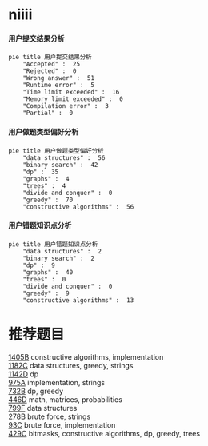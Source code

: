 # niiii

<!-- tabs:start -->



#### **用户提交结果分析**

```mermaid
pie title 用户提交结果分析
    "Accepted" :  25
    "Rejected" :  0
    "Wrong answer" :  51
    "Runtime error" :  5
    "Time limit exceeded" :  16
    "Memory limit exceeded" :  0
    "Compilation error" :  3
    "Partial" :  0
```

#### **用户做题类型偏好分析**

```mermaid
pie title 用户做题类型偏好分析
    "data structures" :  56
    "binary search" :  42
    "dp" :  35
    "graphs" :  4
    "trees" :  4
    "divide and conquer" :  0
    "greedy" :  70
    "constructive algorithms" :  56
```
#### **用户错题知识点分析**

```mermaid
pie title 用户错题知识点分析
    "data structures" :  2
    "binary search" :  2
    "dp" :  9
    "graphs" :  40
    "trees" :  0
    "divide and conquer" :  0
    "greedy" :  9
    "constructive algorithms" :  13
```



<!-- tabs:end -->
# 推荐题目
[1405B](https://codeforces.com/contest/1405/problem/B)		constructive algorithms,
                        implementation		  
[1182C](https://codeforces.com/contest/1182/problem/C)		data structures,
                        greedy,
                        strings		  
[1142D](https://codeforces.com/contest/1142/problem/D)		dp		  
[975A](https://codeforces.com/contest/975/problem/A)		implementation,
                        strings		  
[732B](https://codeforces.com/contest/732/problem/B)		dp,
                        greedy		  
[446D](https://codeforces.com/contest/446/problem/D)		math,
                        matrices,
                        probabilities		  
[799F](https://codeforces.com/contest/799/problem/F)		data structures		  
[278B](https://codeforces.com/contest/278/problem/B)		brute force,
                        strings		  
[93C](https://codeforces.com/contest/93/problem/C)		brute force,
                        implementation		  
[429C](https://codeforces.com/contest/429/problem/C)		bitmasks,
                        constructive algorithms,
                        dp,
                        greedy,
                        trees		  
